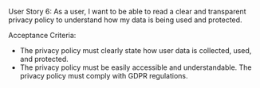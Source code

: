 User Story 6: As a user, I want to be able to read a clear and transparent privacy policy to understand how my data is being used and protected.

Acceptance Criteria:

- The privacy policy must clearly state how user data is collected, used, and protected.
- The privacy policy must be easily accessible and understandable.
  The privacy policy must comply with GDPR regulations.
